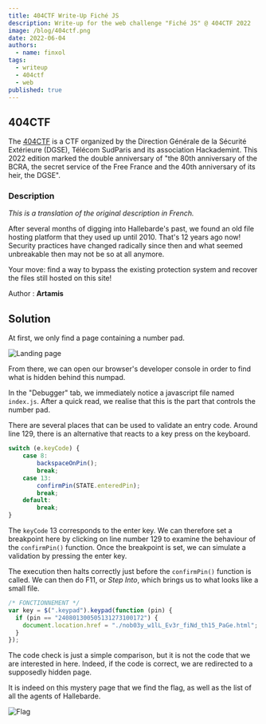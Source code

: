 ```yaml
---
title: 404CTF Write-Up Fiché JS
description: Write-up for the web challenge "Fiché JS" @ 404CTF 2022
image: /blog/404ctf.png
date: 2022-06-04
authors:
  - name: finxol
tags:
  - writeup
  - 404ctf
  - web
published: true
---
```


## 404CTF

The [404CTF](https://404ctf.fr) is a CTF organized by the Direction Générale de la Sécurité Extérieure (DGSE), Télécom SudParis and
its association Hackademint.
This 2022 edition marked the double anniversary of "the 80th anniversary of the BCRA, the secret service of the Free France and
the 40th anniversary of its heir, the DGSE".

### Description

*This is a translation of the original description in French.*

After several months of digging into Hallebarde's past, we found an old file hosting platform that they used up until 2010.
That's 12 years ago now!
Security practices have changed radically since then and what seemed unbreakable then may not be so at all anymore.

Your move: find a way to bypass the existing protection system and recover the files still hosted on this site!

Author : **Artamis**

## Solution

At first, we only find a page containing a number pad.

![Landing page](/posts/writeup-404ctf-web-fiche-js/page-web.png)

From there, we can open our browser's developer console in order to find what is hidden behind this numpad.

In the "Debugger" tab, we immediately notice a javascript file named `index.js`.
After a quick read, we realise that this is the part that controls the number pad.

There are several places that can be used to validate an entry code.
Around line 129, there is an alternative that reacts to a key press on the keyboard.

```js
switch (e.keyCode) {
    case 8:
        backspaceOnPin();
        break;
    case 13:
        confirmPin(STATE.enteredPin);
        break;
    default:
        break;
}
```

The `keyCode` 13 corresponds to the enter key.
We can therefore set a breakpoint here by clicking on line number 129 to examine the behaviour of the `confirmPin()` function.
Once the breakpoint is set, we can simulate a validation by pressing the enter key.

The execution then halts correctly just before the `confirmPin()` function is called.
We can then do F11, or *Step Into*, which brings us to what looks like a small file.

```js
/* FONCTIONNEMENT */
var key = $(".keypad").keypad(function (pin) {
  if (pin == "240801300505131273100172") {
    document.location.href = "./nob03y_w1lL_Ev3r_fiNd_th15_PaGe.html";
  }
});
```

The code check is just a simple comparison, but it is not the code that we are interested in here.
Indeed, if the code is correct, we are redirected to a supposedly hidden page.

It is indeed on this mystery page that we find the flag, as well as the list of all the agents of Hallebarde.

![Flag](/posts/writeup-404ctf-web-fiche-js/flag.png)
